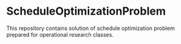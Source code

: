 # ScheduleOptimizationProblem
This repository contains solution of schedule optimization problem prepared for operational research classes.
